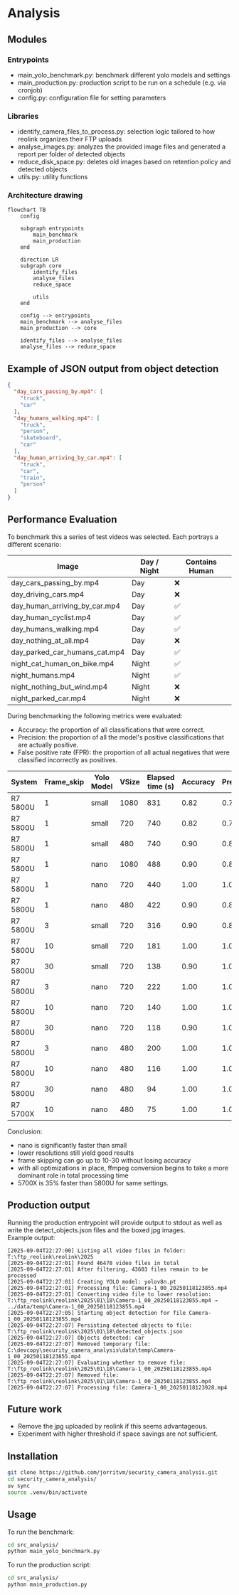 # Analysis

## Modules

### Entrypoints

- main_yolo_benchmark.py: benchmark different yolo models and settings
- main_production.py: production script to be run on a schedule (e.g. via cronjob)
- config.py: configuration file for setting parameters

### Libraries

- identify_camera_files_to_process.py: selection logic tailored to how reolink organizes their FTP uploads
- analyse_images.py: analyzes the provided image files and generated a report per folder of detected objects
- reduce_disk_space.py: deletes old images based on retention policy and detected objects
- utils.py: utility functions

### Architecture drawing

```mermaid
flowchart TB
    config
    
    subgraph entrypoints
        main_benchmark
        main_production
    end

    direction LR
    subgraph core
        identify_files 
        analyse_files
        reduce_space
        
        utils
    end

    config --> entrypoints
    main_benchmark --> analyse_files
    main_production --> core

    identify_files --> analyse_files
    analyse_files --> reduce_space
```


## Example of JSON output from object detection

```json
{
  "day_cars_passing_by.mp4": [
    "truck",
    "car"
  ],
  "day_humans_walking.mp4": [
    "truck",
    "person",
    "skateboard",
    "car"
  ],
  "day_human_arriving_by_car.mp4": [
    "truck",
    "car",
    "train",
    "person"
  ]
}
```

## Performance Evaluation

To benchmark this a series of test videos was selected. Each portrays a different scenario:

 Image                         | Day / Night | Contains Human 
-------------------------------|-------------|----------------
 day_cars_passing_by.mp4       | Day         | ❌              
 day_driving_cars.mp4          | Day         | ❌              
 day_human_arriving_by_car.mp4 | Day         | ✅              
 day_human_cyclist.mp4         | Day         | ✅              
 day_humans_walking.mp4        | Day         | ✅              
 day_nothing_at_all.mp4        | Day         | ❌              
 day_parked_car_humans_cat.mp4 | Day         | ✅              
 night_cat_human_on_bike.mp4   | Night       | ✅              
 night_humans.mp4              | Night       | ✅              
 night_nothing_but_wind.mp4    | Night       | ❌              
 night_parked_car.mp4          | Night       | ❌              

During benchmarking the following metrics were evaluated:

- Accuracy: the proportion of all classifications that were correct.
- Precision: the proportion of all the model's positive classifications that are actually positive.
- False positive rate (FPR): the proportion of all actual negatives that were classified incorrectly as positives.

 System   | Frame_skip | Yolo Model | VSize | Elapsed time (s) | Accuracy | Precision | FPR  
----------|------------|------------|-------|------------------|----------|-----------|------
 R7 5800U | 1          | small      | 1080  | 831              | 0.82     | 0.75      | 0.40 
 R7 5800U | 1          | small      | 720   | 740              | 0.82     | 0.75      | 0.40 
 R7 5800U | 1          | small      | 480   | 740              | 0.90     | 0.86      | 0.20 
 R7 5800U | 1          | nano       | 1080  | 488              | 0.90     | 0.86      | 0.20 
 R7 5800U | 1          | nano       | 720   | 440              | 1.00     | 1.00      | 0.00 
 R7 5800U | 1          | nano       | 480   | 422              | 0.90     | 0.86      | 0.20 
 R7 5800U | 3          | small      | 720   | 316              | 0.90     | 0.86      | 0.20 
 R7 5800U | 10         | small      | 720   | 181              | 1.00     | 1.00      | 0.00 
 R7 5800U | 30         | small      | 720   | 138              | 0.90     | 1.00      | 0.00 
 R7 5800U | 3          | nano       | 720   | 222              | 1.00     | 1.00      | 0.00 
 R7 5800U | 10         | nano       | 720   | 140              | 1.00     | 1.00      | 0.00 
 R7 5800U | 30         | nano       | 720   | 118              | 0.90     | 1.00      | 0.00 
 R7 5800U | 3          | nano       | 480   | 200              | 1.00     | 1.00      | 0.00 
 R7 5800U | 10         | nano       | 480   | 116              | 1.00     | 1.00      | 0.00 
 R7 5800U | 30         | nano       | 480   | 94               | 1.00     | 1.00      | 0.00 
 R7 5700X | 10         | nano       | 480   | 75               | 1.00     | 1.00      | 0.00 
 

Conclusion:
- nano is significantly faster than small
- lower resolutions still yield good results
- frame skipping can go up to 10-30 without losing accuracy
- with all optimizations in place, ffmpeg conversion begins to take a more dominant role in total processing time
- 5700X is 35% faster than 5800U for same settings.

## Production output
Running the production entrypoint will provide output to stdout as well as write the detect_objects.json files and the boxed jpg images.  
Example output:
```
[2025-09-04T22:27:00] Listing all video files in folder: T:\ftp_reolink\reolink\2025
[2025-09-04T22:27:01] Found 46478 video files in total
[2025-09-04T22:27:01] After filtering, 43603 files remain to be processed
[2025-09-04T22:27:01] Creating YOLO model: yolov8n.pt
[2025-09-04T22:27:01] Processing file: Camera-1_00_20250118123855.mp4
[2025-09-04T22:27:01] Converting video file to lower resolution: T:\ftp_reolink\reolink\2025\01\18\Camera-1_00_20250118123855.mp4 → ../data/temp\Camera-1_00_20250118123855.mp4
[2025-09-04T22:27:05] Starting object detection for file Camera-1_00_20250118123855.mp4
[2025-09-04T22:27:07] Persisting detected objects to file: T:\ftp_reolink\reolink\2025\01\18\detected_objects.json
[2025-09-04T22:27:07] Objects detected: car
[2025-09-04T22:27:07] Removed temporary file: C:\devcopy\security_camera_analysis\data\temp\Camera-1_00_20250118123855.mp4
[2025-09-04T22:27:07] Evaluating whether to remove file: T:\ftp_reolink\reolink\2025\01\18\Camera-1_00_20250118123855.mp4
[2025-09-04T22:27:07] Removed file: T:\ftp_reolink\reolink\2025\01\18\Camera-1_00_20250118123855.mp4
[2025-09-04T22:27:07] Processing file: Camera-1_00_20250118123928.mp4
```


## Future work
- Remove the jpg uploaded by reolink if this seems advantageous.
- Experiment with higher threshold if space savings are not sufficient.


## Installation

```bash
git clone https://github.com/jorritvm/security_camera_analysis.git
cd security_camera_analysis/
uv sync
source .venv/bin/activate
```

## Usage
To run the benchmark:
```bash
cd src_analysis/
python main_yolo_benchmark.py
```
To run the production script:
```bash
cd src_analysis/
python main_production.py
```
